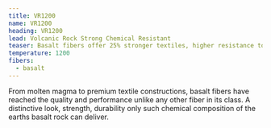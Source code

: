 ```yaml
---
title: VR1200
name: VR1200
heading: VR1200
lead: Volcanic Rock Strong Chemical Resistant
teaser: Basalt fibers offer 25% stronger textiles, higher resistance to chemical attack than most any other high temperature fiber.
temperature: 1200
fibers:
  - basalt
---
```

From molten magma to premium textile constructions, basalt fibers have reached the quality and performance unlike any other fiber in its class. A distinctive look, strength, durability only such chemical composition of the earths basalt rock can deliver. 
